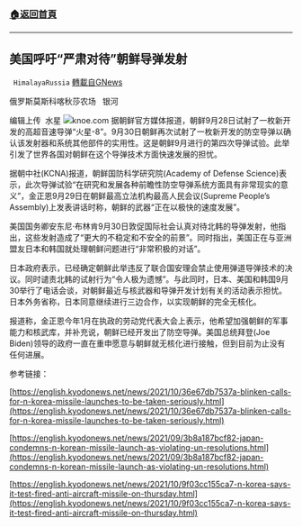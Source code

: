 ###  [:house:返回首頁](https://github.com/ourhimalayas/txt)
---


## 美国呼吁“严肃对待”朝鲜导弹发射
` HimalayaRussia` [轉載自GNews](https://gnews.org/zh-hans/1567976/)

俄罗斯莫斯科喀秋莎农场   银河

编辑上传  水星
![](https://assets.gnews.org/wp-content/uploads/2021/10/N.jpg)knoe.com
据朝鲜官方媒体报道，朝鲜9月28日试射了一枚新开发的高超音速导弹“火星-8”。9月30日朝鲜再次试射了一枚新开发的防空导弹以确认该发射器和系统其他部件的实用性。这是朝鲜9月进行的第四次导弹试验。此举引发了世界各国对朝鲜在这个导弹技术方面快速发展的担忧。

据朝中社(KCNA)报道，朝鲜国防科学研究院(Academy of Defense Science)表示，此次导弹试验“在研究和发展各种前瞻性防空导弹系统方面具有非常现实的意义”，金正恩9月29日在朝鲜最高立法机构最高人民会议(Supreme People’s Assembly)上发表讲话时称，朝鲜的武器“正在以极快的速度发展”。

美国国务卿安东尼·布林肯9月30日敦促国际社会认真对待北韩的导弹发射，他指出，这些发射造成了“更大的不稳定和不安全的前景”。同时指出，美国正在与亚洲盟友日本和韩国就处理朝鲜问题进行“非常积极的对话”。

日本政府表示，已经确定朝鲜此举违反了联合国安理会禁止使用弹道导弹技术的决议。同时谴责北韩的试射行为“令人极为遗憾”。与此同时，日本、美国和韩国9月30举行了电话会谈，对朝鲜最近与核武器和导弹开发计划有关的活动表示担忧。日本外务省称，日本同意继续进行三边合作，以实现朝鲜的完全无核化。

报道称，金正恩今年1月在执政的劳动党代表大会上表示，他希望加强朝鲜的军事能力和核武库，并补充说，朝鲜已经开发出了防空导弹。美国总统拜登(Joe Biden)领导的政府一直在重申愿意与朝鲜就无核化进行接触，但到目前为止没有任何进展。

参考链接：

[https://english.kyodonews.net/news/2021/10/36e67db7537a-blinken-calls-for-n-korea-missile-launches-to-be-taken-seriously.html](https://english.kyodonews.net/news/2021/10/36e67db7537a-blinken-calls-for-n-korea-missile-launches-to-be-taken-seriously.html)

[https://english.kyodonews.net/news/2021/09/3b8a187bcf82-japan-condemns-n-korean-missile-launch-as-violating-un-resolutions.html](https://english.kyodonews.net/news/2021/09/3b8a187bcf82-japan-condemns-n-korean-missile-launch-as-violating-un-resolutions.html)

[https://english.kyodonews.net/news/2021/10/9f03cc155ca7-n-korea-says-it-test-fired-anti-aircraft-missile-on-thursday.html](https://english.kyodonews.net/news/2021/10/9f03cc155ca7-n-korea-says-it-test-fired-anti-aircraft-missile-on-thursday.html)

